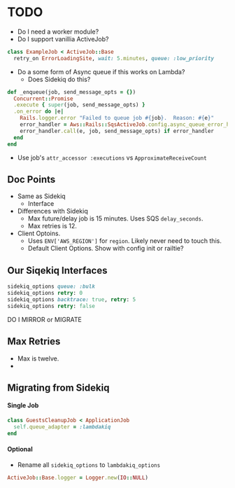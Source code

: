 
# TODO

* Do I need a worker module?
* Do I support vanillia ActiveJob?

```ruby
class ExampleJob < ActiveJob::Base
  retry_on ErrorLoadingSite, wait: 5.minutes, queue: :low_priority
```

* Do a some form of Async queue if this works on Lambda?
  - Does Sidekiq do this?

```ruby
def _enqueue(job, send_message_opts = {})
  Concurrent::Promise
  .execute { super(job, send_message_opts) }
  .on_error do |e|
    Rails.logger.error "Failed to queue job #{job}.  Reason: #{e}"
    error_handler = Aws::Rails::SqsActiveJob.config.async_queue_error_handler
    error_handler.call(e, job, send_message_opts) if error_handler
  end
end
```

* Use job's `attr_accessor :executions` vs `ApproximateReceiveCount`

## Doc Points

* Same as Sidekiq
  - Interface
* Differences with Sidekiq
  - Max future/delay job is 15 minutes. Uses SQS `delay_seconds`.
  - Max retries is 12.
* Client Optoins.
  - Uses `ENV['AWS_REGION']` for `region`. Likely never need to touch this.
  - Default Client Options. Show with config init or railtie?

## Our Siqekiq Interfaces

```ruby
sidekiq_options queue: :bulk
sidekiq_options retry: 0
sidekiq_options backtrace: true, retry: 5
sidekiq_options retry: false
```

DO I MIRROR or MIGRATE

## Max Retries

* Max is twelve.
*

## Migrating from Sidekiq


#### Single Job

```ruby
class GuestsCleanupJob < ApplicationJob
  self.queue_adapter = :lambdakiq
end
```

#### Optional

* Rename all `sidekiq_options` to `lambdakiq_options`

```ruby
ActiveJob::Base.logger = Logger.new(IO::NULL)
```
